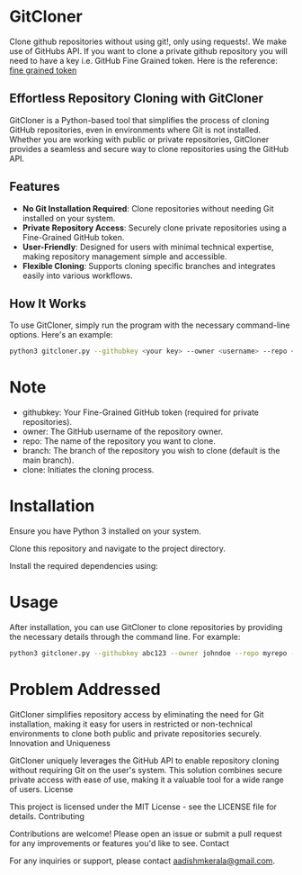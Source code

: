 # GitCloner

Clone github repositories without using git!, only using requests!. We make use of GitHubs API. If you want to clone a private github repository you will need to have a key i.e. GitHub Fine Grained token.
Here is the reference:
[fine grained token](https://docs.github.com/en/authentication/keeping-your-account-and-data-secure/managing-your-personal-access-tokens#creating-a-fine-grained-personal-access-token) 

## Effortless Repository Cloning with GitCloner

GitCloner is a Python-based tool that simplifies the process of cloning GitHub repositories, even in environments where Git is not installed. Whether you are working with public or private repositories, GitCloner provides a seamless and secure way to clone repositories using the GitHub API.

## Features

- **No Git Installation Required**: Clone repositories without needing Git installed on your system.
- **Private Repository Access**: Securely clone private repositories using a Fine-Grained GitHub token.
- **User-Friendly**: Designed for users with minimal technical expertise, making repository management simple and accessible.
- **Flexible Cloning**: Supports cloning specific branches and integrates easily into various workflows.

## How It Works

To use GitCloner, simply run the program with the necessary command-line options. Here's an example:

```bash
python3 gitcloner.py --githubkey <your key> --owner <username> --repo <target repository> --branch <branch> --clone
```

# Note
- githubkey: Your Fine-Grained GitHub token (required for private repositories).
- owner: The GitHub username of the repository owner.
- repo: The name of the repository you want to clone.
- branch: The branch of the repository you wish to clone (default is the main branch).
- clone: Initiates the cloning process.

# Installation

Ensure you have Python 3 installed on your system.

Clone this repository and navigate to the project directory.

Install the required dependencies using:

# Usage

After installation, you can use GitCloner to clone repositories by providing the necessary details through the command line. For example:

``` bash
python3 gitcloner.py --githubkey abc123 --owner johndoe --repo myrepo --branch main --clone
```

# Problem Addressed

GitCloner simplifies repository access by eliminating the need for Git installation, making it easy for users in restricted or non-technical environments to clone both public and private repositories securely.
Innovation and Uniqueness

GitCloner uniquely leverages the GitHub API to enable repository cloning without requiring Git on the user's system. This solution combines secure private access with ease of use, making it a valuable tool for a wide range of users.
License

This project is licensed under the MIT License - see the LICENSE file for details.
Contributing

Contributions are welcome! Please open an issue or submit a pull request for any improvements or features you'd like to see.
Contact

For any inquiries or support, please contact aadishmkerala@gmail.com.
